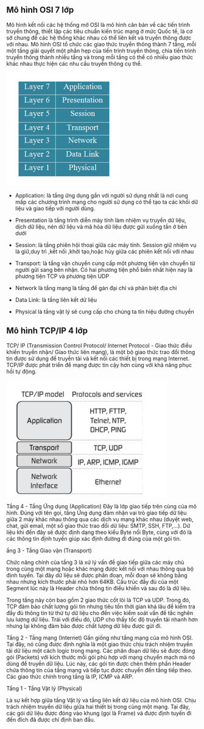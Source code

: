 ## Mô hình OSI 7 lớp 

Mô hình kết nối các hệ thống mở OSI là mô hình căn bản về các tiến trình truyền thông, thiết lập các tiêu chuẩn kiến trúc mạng ở mức Quốc tế, là cơ sở chung để các hệ thống khác nhau có thể liên kết và truyền thông được với nhau. Mô hình OSI tổ chức các giao thức truyền thông thành 7 tầng, mỗi một tầng giải quyết một phần hẹp của tiến trình truyền thông, chia tiến trình truyền thông thành nhiều tầng và trong mỗi tầng có thể có nhiều giao thức khác nhau thực hiện các nhu cầu truyền thông cụ thể.

![osiimage1](Image/osiimage1.png)


- Application: là tầng ứng dụng gần với người sử dụng nhất là nơi cung mấp các chương trình mạng cho người sử dụng có thể tạo ta các khối dữ liệu và giao tiếp với người dùng.

- Presentation là tầng trình diễn máy tính làm nhiệm vụ truyền dữ liệu, dịch dữ liệu, nén dữ liệu và mã hóa dữ liệu được gửi xuống tần ở bên dưới 

- Session: là tầng phiên hội thoại giữa các máy tính. Session giữ nhiệm vụ là giữ,duy trì ,kết nối ,khởi tạo,hoặc hủy giữa các phiên kết nối với nhau

- Transport: là tầng vận chuyển cung cấp một phương tiện vận chuyển từ người gửi sang bên nhận. Có hai phương tiện phổ biến nhất hiện nay là phương tiện TCP và phương tiện UDP

- Network là tầng mạng là tầng để gán đại chỉ và phân biệt địa chỉ 

- Data Link: là tầng liên kết dữ liệu 

- Physical là tầng vật lý sẽ cung cấp cho chúng ta tín hiệu đường chuyền 

## Mô hình TCP/IP 4 lớp


TCP/ IP (Transmission Control Protocol/ Internet Protocol - Giao thức điều khiển truyền nhận/ Giao thức liên mạng), là một bộ giao thức trao đổi thông tin được sử dụng để truyền tải và kết nối các thiết bị trong mạng Internet. TCP/IP được phát triển để mạng được tin cậy hơn cùng với khả năng phục hồi tự động.

![tcpipiamge](Image/tcpipimage1.png)


Tầng 4 - Tầng Ứng dụng (Application) 
Đây là lớp giao tiếp trên cùng của mô hình. Đúng với tên gọi, tầng Ứng dụng đảm nhận vai trò giao tiếp dữ liệu giữa 2 máy khác nhau thông qua các dịch vụ mạng khác nhau (duyệt web, chat, gửi email, một số giao thức trao đổi dữ liệu: SMTP, SSH, FTP,...). Dữ liệu khi đến đây sẽ được định dạng theo kiểu Byte nối Byte, cùng với đó là các thông tin định tuyến giúp xác định đường đi đúng của một gói tin.

ầng 3 - Tầng Giao vận (Transport) 

Chức năng chính của tầng 3 là xử lý vấn đề giao tiếp giữa các máy chủ trong cùng một mạng hoặc khác mạng được kết nối với nhau thông qua bộ định tuyến. Tại đây dữ liệu sẽ được phân đoạn, mỗi đoạn sẽ không bằng nhau nhưng kích thước phải nhỏ hơn 64KB. Cấu trúc đầy đủ của một Segment lúc này là Header chứa thông tin điều khiển và sau đó là dữ liệu.

Trong tầng này còn bao gồm 2 giao thức cốt lõi là TCP và UDP. Trong đó, TCP đảm bảo chất lượng gói tin nhưng tiêu tốn thời gian khá lâu để kiểm tra đầy đủ thông tin từ thứ tự dữ liệu cho đến việc kiểm soát vấn đề tắc nghẽn lưu lượng dữ liệu. Trái với điều đó, UDP cho thấy tốc độ truyền tải nhanh hơn nhưng lại không đảm bảo được chất lượng dữ liệu được gửi đi.

Tầng 2 - Tầng mạng (Internet) 
Gần giống như tầng mạng của mô hình OSI. Tại đây, nó cũng được định nghĩa là một giao thức chịu trách nhiệm truyền tải dữ liệu một cách logic trong mạng. Các phân đoạn dữ liệu sẽ được đóng gói (Packets) với kích thước mỗi gói phù hợp với mạng chuyển mạch mà nó dùng để truyền dữ liệu. Lúc này, các gói tin được chèn thêm phần Header chứa thông tin của tầng mạng và tiếp tục được chuyển đến tầng tiếp theo. Các giao thức chính trong tầng là IP, ICMP và ARP.

Tầng 1 - Tầng Vật lý (Physical) 

Là sự kết hợp giữa tầng Vật lý và tầng liên kết dữ liệu của mô hình OSI. Chịu trách nhiệm truyền dữ liệu giữa hai thiết bị trong cùng một mạng. Tại đây, các gói dữ liệu được đóng vào khung (gọi là Frame) và được định tuyến đi đến đích đã được chỉ định ban đầu.


